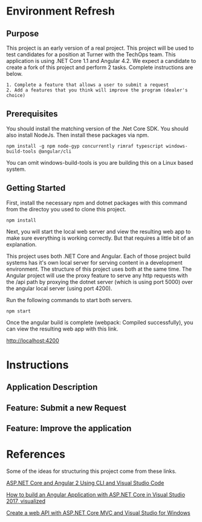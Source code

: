 # Environment Refresh

## Purpose
This project is an early version of a real project.  This project will be used to test candidates for a position at Turner with the TechOps team.  This application is using .NET Core 1.1 and Angular 4.2.  We expect a candidate to create a fork of this project and perform 2 tasks.  Complete instructions are below.

    1. Complete a feature that allows a user to submit a request
    2. Add a features that you think will improve the program (dealer's choice)

## Prerequisites
You should install the matching version of the .Net Core SDK.  You should also install NodeJs.  Then install these packages via npm.

```
npm install -g npm node-gyp concurrently rimraf typescript windows-build-tools @angular/cli
```
You can omit windows-build-tools is you are building this on a Linux based system.

## Getting Started
First, install the necessary npm and dotnet packages with this command from the directoy you used to clone this project.
```
npm install
```
Next, you will start the local web server and view the resulting web app to make sure everything is working correctly.  But that requires a little bit of an explanation.

This project uses both .NET Core and Angular.  Each of those project build systems has it's own local server for serving content in a development environment.  The structure of this project uses both at the same time.  The Angular project will use the proxy feature to serve any http requests with the /api path by proxying the dotnet server (which is using port 5000) over the angular local server (using port 4200).

Run the following commands to start both servers.
```
npm start
```
Once the angular build is complete (webpack: Compiled successfully), you can view the resulting web app with this link.

[http://localhost:4200](http://localhost:4200)

# Instructions

## Application Description

## Feature: Submit a new Request
## Feature: Improve the application 



# References
Some of the ideas for structuring this project come from these links.

[ASP.NET Core and Angular 2 Using CLI and Visual Studio Code](https://dzone.com/articles/aspnet-core-and-angular-2-using-cli-and-visual-stu)

[How to build an Angular Application with ASP.NET Core in Visual Studio 2017, visualized](https://medium.com/@levifuller/building-an-angular-application-with-asp-net-core-in-visual-studio-2017-visualized-f4b163830eaa)

[Create a web API with ASP.NET Core MVC and Visual Studio for Windows](https://docs.microsoft.com/en-us/aspnet/core/tutorials/first-web-api)